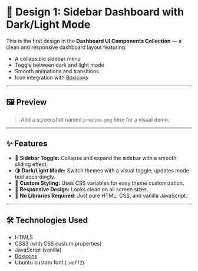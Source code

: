 # 📁 Design 1: Sidebar Dashboard with Dark/Light Mode

This is the first design in the **Dashboard UI Components Collection** — a clean and responsive dashboard layout featuring:

- A collapsible sidebar menu
- Toggle between dark and light mode
- Smooth animations and transitions
- Icon integration with [Boxicons](https://boxicons.com/)

---

## 🖼️ Preview

> Add a screenshot named `preview.png` here for a visual demo.

---

## ✨ Features

- 🔄 **Sidebar Toggle:** Collapse and expand the sidebar with a smooth sliding effect.
- 🌗 **Dark/Light Mode:** Switch themes with a visual toggle; updates mode text accordingly.
- 🎨 **Custom Styling:** Uses CSS variables for easy theme customization.
- 📱 **Responsive Design:** Looks clean on all screen sizes.
- 🎯 **No Libraries Required:** Just pure HTML, CSS, and vanilla JavaScript.

---

## 🛠 Technologies Used

- HTML5
- CSS3 (with CSS custom properties)
- JavaScript (vanilla)
- [Boxicons](https://boxicons.com/)
- Ubuntu custom font (`.woff2`)

